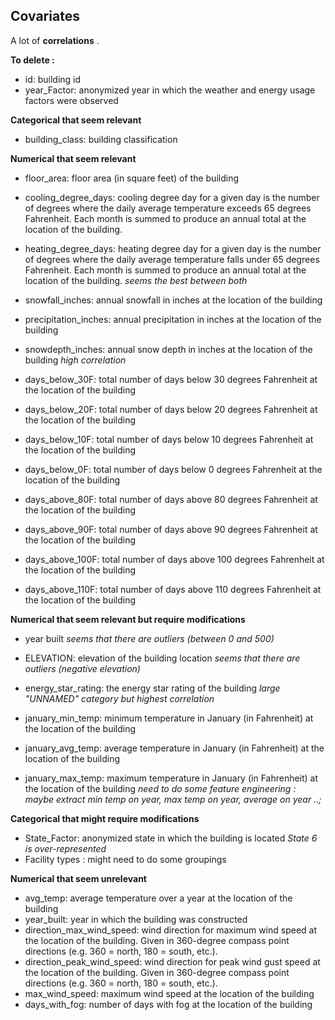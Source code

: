 ## Covariates

A lot of  **correlations** . 

**To delete :** 
- id: building id
- year_Factor: anonymized year in which the weather and energy usage factors were observed

**Categorical that seem relevant**
- building_class: building classification


**Numerical that seem relevant**
- floor_area: floor area (in square feet) of the building

- cooling_degree_days: cooling degree day for a given day is the number of degrees where the daily average temperature exceeds 65 degrees Fahrenheit. Each month is summed to produce an annual total at the location of the building.
- heating_degree_days: heating degree day for a given day is the number of degrees where the daily average temperature falls under 65 degrees Fahrenheit. Each month is summed to produce an annual total at the location of the building.
*seems the best between both*
- snowfall_inches: annual snowfall in inches at the location of the building
- precipitation_inches: annual precipitation in inches at the location of the building
- snowdepth_inches: annual snow depth in inches at the location of the building
*high correlation*
- days_below_30F: total number of days below 30 degrees Fahrenheit at the location of the building
- days_below_20F: total number of days below 20 degrees Fahrenheit at the location of the building
- days_below_10F: total number of days below 10 degrees Fahrenheit at the location of the building
- days_below_0F: total number of days below 0 degrees Fahrenheit at the location of the building
- days_above_80F: total number of days above 80 degrees Fahrenheit at the location of the building
- days_above_90F: total number of days above 90 degrees Fahrenheit at the location of the building
- days_above_100F: total number of days above 100 degrees Fahrenheit at the location of the building
- days_above_110F: total number of days above 110 degrees Fahrenheit at the location of the building



**Numerical that seem relevant but require modifications**
- year built 
*seems that there are outliers (between 0 and 500)*
- ELEVATION: elevation of the building location
*seems that there are outliers (negative elevation)* 
- energy_star_rating: the energy star rating of the building
*large "UNNAMED" category but highest correlation*

- january_min_temp: minimum temperature in January (in Fahrenheit) at the location of the building
- january_avg_temp: average temperature in January (in Fahrenheit) at the location of the building
- january_max_temp: maximum temperature in January (in Fahrenheit) at the location of the building
*need to do some feature engineering : maybe extract min temp on year, max temp on year, average on year ..;*


**Categorical that might require modifications**
- State_Factor: anonymized state in which the building is located
*State 6 is over-represented*
- Facility types : might need to do some groupings

**Numerical that seem unrelevant**
- avg_temp: average temperature over a year at the location of the building
- year_built: year in which the building was constructed
- direction_max_wind_speed: wind direction for maximum wind speed at the location of the building. Given in 360-degree compass point directions (e.g. 360 = north, 180 = south, etc.).
- direction_peak_wind_speed: wind direction for peak wind gust speed at the location of the building. Given in 360-degree compass point directions (e.g. 360 = north, 180 = south, etc.).
- max_wind_speed: maximum wind speed at the location of the building
- days_with_fog: number of days with fog at the location of the building